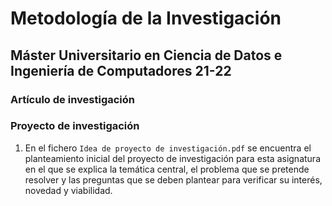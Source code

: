 # Metodología de la Investigación

## Máster Universitario en Ciencia de Datos e Ingeniería de Computadores 21-22

### Artículo de investigación

### Proyecto de investigación

1. En el fichero `Idea de proyecto de investigación.pdf` se encuentra el planteamiento inicial del proyecto de investigación para esta asignatura en el que se explica la temática central, el problema que se pretende resolver y las preguntas que se deben plantear para verificar su interés, novedad y viabilidad.

